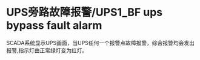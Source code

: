 # UPS旁路故障报警/UPS1_BF ups bypass fault alarm
SCADA系统显示UPS画面，当UPS任何一个报警点故障报警，综合报警均会发出报警,指示灯由正常绿灯变为红灯。

